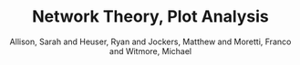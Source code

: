 ---
type: 'article'
pubkey: 'LLP02'
author: 'Allison, Sarah and Heuser, Ryan and Jockers, Matthew and Moretti, Franco and Witmore, Michael'
title: 'Network Theory, Plot Analysis'
journal: 'Stanford Literary Lab Pamphlets'
volume: '2'
url: 'https://litlab.stanford.edu/LiteraryLabPamphlet2.pdf'
year: 2018
project: 'network-theory-plot-analysis'
pamphlet:
  image: "/assets/images/p02.png"
  pdf: "https://litlab.stanford.edu/LiteraryLabPamphlet2.pdf"
  pubdate: 2011-05-01
  blurb: |
	In the last few years, literary studies have experienced what we could call the rise of quantitative evidence. This had happened before of course, without producing lasting effects, but this time it’s probably going to be different, because this time we have digital databases, and automated data retrieval. As Michel’s and Lieberman’s recent article on “Culturomics” made clear, the width of the corpus and the speed of the search have increased beyond all expectations: today, we can replicate in a few minutes investigations that took a giant like Leo Spitzer months and years of work. When it comes to phenomena of language and style, we can do things that previous generations could only dream of. When it comes to language and style. But if you work on novels or plays, style is only part of the picture. What about plot – how can that be quantified? This paper is the beginning of an answer, and the beginning of the beginning is network theory.

    
---